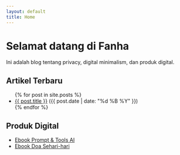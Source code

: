 ```yaml
---
layout: default
title: Home
---
```


# Selamat datang di Fanha

Ini adalah blog tentang privacy, digital minimalism, dan produk digital.

## Artikel Terbaru
<ul>
  {% for post in site.posts %}
    <li><a href="{{ post.url }}">{{ post.title }}</a> ({{ post.date | date: "%d %B %Y" }})</li>
  {% endfor %}
</ul>

## Produk Digital
- [Ebook Prompt & Tools AI](https://link-checkout-ai.com)
- [Ebook Doa Sehari-hari](https://link-checkout-doa.com)
